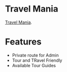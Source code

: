 # Travel Mania

 [Travel Mania](https://github.com/facebook/create-react-app).

# Features
- Private route for Admin
- Tour and TRavel Friendly
- Available Tour Guides